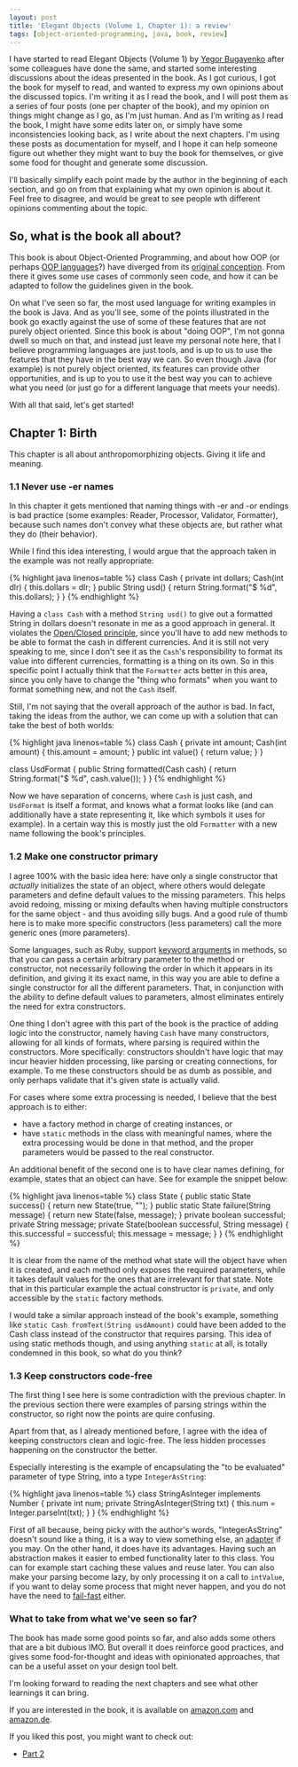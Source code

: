```yaml
---
layout: post
title: 'Elegant Objects (Volume 1, Chapter 1): a review'
tags: [object-oriented-programming, java, book, review]
---
```


I have started to read Elegant Objects (Volume 1) by [Yegor Bugayenko](http://www.yegor256.com/) after some colleagues have done the same, and started some interesting discussions about the ideas presented in the book.
As I got curious, I got the book for myself to read, and wanted to express my own opinions about the discussed topics. I'm writing it as I read the book, and I will post them as a series of four posts (one per chapter of the book), and my opinion on things might change as I go, as I'm just human. And as I'm writing as I read the book, I might have some edits later on, or simply have some inconsistencies looking back, as I write about the next chapters.
I'm using these posts as documentation for myself, and I hope it can help someone figure out whether they might want to buy the book for themselves, or give some food for thought and generate some discussion.

I'll basically simplify each point made by the author in the beginning of each section, and go on from that explaining what my own opinion is about it. Feel free to disagree, and would be great to see people wth different opinions commenting about the topic.

## So, what is the book all about?

This book is about Object-Oriented Programming, and about how OOP (or perhaps [OOP languages](https://en.wikipedia.org/wiki/List_of_object-oriented_programming_languages)?) have diverged from its [original conception](https://medium.com/skyfishtech/retracing-original-object-oriented-programming-f8b689c4ce50). 
From there it gives some use cases of commonly seen code, and how it can be adapted to follow the guidelines given in the book.

On what I've seen so far, the most used language for writing examples in the book is Java. And as you'll see, some of the points illustrated in the book go exactly against the use of some of these features that are not purely object oriented.
Since this book is about "doing OOP", I'm not gonna dwell so much on that, and instead just leave my personal note here, that I believe programming languages are just tools, and is up to us to use the features that they have in the best way we can. So even though Java (for example) is not purely object oriented, its features can provide other opportunities, and is up to you to use it the best way you can to achieve what you need (or just go for a different language that meets your needs).

With all that said, let's get started!

## Chapter 1: Birth

This chapter is all about anthropomorphizing objects. Giving it life and meaning. 

### 1.1 Never use -er names

In this chapter it gets mentioned that naming things with -er and -or endings is bad practice (some examples: Reader, Processor, Validator, Formatter), because such names don't convey what these objects are, but rather what they do (their behavior).

While I find this idea interesting, I would argue that the approach taken in the example was not really appropriate:
 
{% highlight java linenos=table %}
class Cash {
    private int dollars;
    Cash(int dlr) {
        this.dollars = dlr;
    }
    public String usd() {
        return String.format("$ %d", this.dollars);
    }
}
{% endhighlight %}

Having a `class Cash` with a method `String usd()` to give out a formatted String in dollars doesn't resonate in me as a good approach in general.
It violates the [Open/Closed principle](https://en.wikipedia.org/wiki/Open/closed_principle), since you'll have to add new methods to be able to format the cash in different currencies. And it is still not very speaking to me, since I don't see it as the `Cash`'s responsibility to format its value into different currencies, formatting is a thing on its own. 
So in this specific point I actually think that the `Formatter` acts better in this area, since you only have to change the "thing who formats" when you want to format something new, and not the `Cash` itself.

Still, I'm not saying that the overall approach of the author is bad. In fact, taking the ideas from the author, we can come up with a solution that can take the best of both worlds:

{% highlight java linenos=table %}
class Cash {
    private int amount;
    Cash(int amount) {
        this.amount = amount;
    }
    public int value() {
        return value;
    }
}

class UsdFormat {
    public String formatted(Cash cash) {
        return String.format("$ %d", cash.value());
    }
}
{% endhighlight %}

Now we have separation of concerns, where `Cash` is just cash, and `UsdFormat` is itself a format, and knows what a format looks like (and can additionally have a state representing it, like which symbols it uses for example). In a certain way this is mostly just the old `Formatter` with a new name following the book's principles.

### 1.2 Make one constructor primary

I agree 100% with the basic idea here: have only a single constructor that _actually_ initializes the state of an object, where others would delegate parameters and define default values to the missing parameters. 
This helps avoid redoing, missing or mixing defaults when having multiple constructors for the same object - and thus avoiding silly bugs. 
And a good rule of thumb here is to make more specific constructors (less parameters) call the more generic ones (more parameters).

Some languages, such as Ruby, support [keyword arguments](https://chriszetter.com/blog/2012/11/02/keyword-arguments-in-ruby-2-dot-0/) in methods, so that you can pass a certain arbitrary parameter to the method or constructor, not necessarily following the order in which it appears in its definition, and giving it its exact name, in this way you are able to define a single constructor for all the different parameters.
That, in conjunction with the ability to define default values to parameters, almost eliminates entirely the need for extra constructors.

One thing I don't agree with this part of the book is the practice of adding logic into the constructor, namely having `Cash` have many constructors, allowing for all kinds of formats, where parsing is required within the constructors. More specifically: constructors shouldn't have logic that may incur heavier hidden processing, like parsing or creating connections, for example. To me these constructors should be as dumb as possible, and only perhaps validate that it's given state is actually valid.

For cases where some extra processing is needed, I believe that the best approach is to either:
    
* have a factory method in charge of creating instances, or 
* have `static` methods in the class with meaningful names, where the extra processing would be done in that method, and the proper parameters would be passed to the real constructor.

An additional benefit of the second one is to have clear names defining, for example, states that an object can have. See for example the snippet below:
 
{% highlight java linenos=table %}
class State {
    public static State success() {
        return new State(true, "");
    }
    public static State failure(String message) {
        return new State(false, message);
    }
    private boolean successful;
    private String message;
    private State(boolean successful, String message) {
        this.successful = successful;
        this.message = message;
    }
}
{% endhighlight %}

It is clear from the name of the method what state will the object have when it is created, and each method only exposes the required parameters, while it takes default values for the ones that are irrelevant for that state.
Note that in this particular example the actual constructor is `private`, and only accessible by the `static` factory methods.

I would take a similar approach instead of the book's example, something like `static Cash fromText(String usdAmount)` could have been added to the Cash class instead of the constructor that requires parsing. 
This idea of using static methods though, and using anything `static` at all, is totally condemned in this book, so what do you think?

### 1.3 Keep constructors code-free

The first thing I see here is some contradiction with the previous chapter. In the previous section there were examples of parsing strings within the constructor, so right now the points are quire confusing.

Apart from that, as I already mentioned before, I agree with the idea of keeping constructors clean and logic-free. The less hidden processes happening on the constructor the better.

Especially interesting is the example of encapsulating the "to be evaluated" parameter of type String, into a type `IntegerAsString`:

{% highlight java linenos=table %}
class StringAsInteger implements Number {
    private int num;
    private StringAsInteger(String txt) {
        this.num = Integer.parseInt(txt);
    }
}
{% endhighlight %}

First of all because, being picky with the author's words, "IntegerAsString" doesn't sound like a thing, it is a way to view something else, an [adapter](https://en.wikipedia.org/wiki/Adapter_pattern) if you may.
On the other hand, it does have its advantages. Having such an abstraction makes it easier to embed functionality later to this class. You can for example start caching these values and reuse later. You can also make your parsing become lazy, by only processing it on a call to `intValue`, if you want to delay some process that might never happen, and you do not have the need to [fail-fast](https://martinfowler.com/ieeeSoftware/failFast.pdf) either.

### What to take from what we've seen so far?

The book has made some good points so far, and also adds some others that are a bit dubious IMO. But overall it does reinforce good practices, and gives some food-for-thought and ideas with opinionated approaches, that can be a useful asset on your design tool belt.

I'm looking forward to reading the next chapters and see what other learnings it can bring.

If you are interested in the book, it is available on [amazon.com](http://amzn.to/2qOrGNj) and [amazon.de](http://amzn.to/2qO5wuI).

If you liked this post, you might want to check out:
* [Part 2]({{site.baseurl}}/blog/2017/06/18/elegant-objects-volume-1-review-chapter-2)
 
